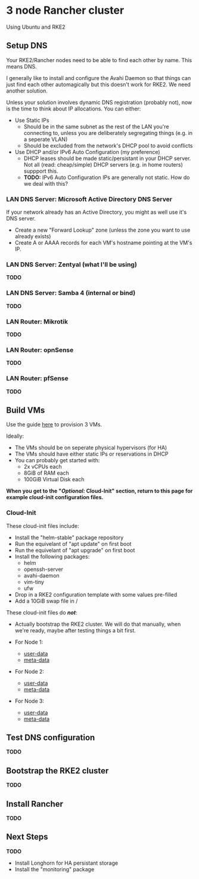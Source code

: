 # 3 node Rancher cluster
Using Ubuntu and RKE2

## Setup DNS
Your RKE2/Rancher nodes need to be able to find each other by name.  This means
DNS.

I generally like to install and configure the Avahi Daemon so that things can
just find each other automagically but this doesn't work for RKE2.  We need
another solution.

Unless your solution involves dynamic DNS registration (probably not), now is
the time to think about IP allocations.  You can either:
* Use Static IPs
  * Should be in the same subnet as the rest of the LAN you're connecting to,
    unless you are deliberately segregating things (e.g. in a seperate VLAN)
  * Should be excluded from the network's DHCP pool to avoid conflicts
* Use DHCP and/or IPv6 Auto Configuration (my preference)
  * DHCP leases should be made static/persistant in your DHCP server.  Not all
    (read: cheap/simple) DHCP servers (e.g. in home routers) suppport this.
  * **TODO:** IPv6 Auto Configuration IPs are generally not static.  How do we
    deal with this?

### LAN DNS Server: Microsoft Active Directory DNS Server
If your network already has an Active Directory, you might as well use it's DNS
server.
* Create a new "Forward Lookup" zone (unless the zone you want to use already
  exists)
* Create A or AAAA records for each VM's hostname pointing at the VM's IP.

### LAN DNS Server: Zentyal (what I'll be using)
**TODO**

### LAN DNS Server: Samba 4 (internal or bind)
**TODO**

### LAN Router: Mikrotik
**TODO**

### LAN Router: opnSense
**TODO**

### LAN Router: pfSense
**TODO**

## Build VMs
Use the guide [here](../Ubuntu/Ubuntu_VM_from_CloudImage.md) to provision 3 VMs.

Ideally:
* The VMs should be on seperate physical hypervisors (for HA)
* The VMs should have either static IPs or reservations in DHCP
* You can probably get started with:
  * 2x vCPUs each
  * 8GiB of RAM each
  * 100GiB Virtual Disk each

**When you get to the "*Optional:* Cloud-Init" section, return to this page for example cloud-init configuration files.**

### Cloud-Init
These cloud-init files include:
* Install the "helm-stable" package repository
* Run the equivelant of "apt update" on first boot
* Run the equivelant of "apt upgrade" on first boot
* Install the following packages:
  * helm
  * openssh-server
  * avahi-daemon
  * vim-tiny
  * ufw
* Drop in a RKE2 configuration template with some values pre-filled
* Add a 10GiB swap file in /

These cloud-init files do __*not*__:
* Actually bootstrap the RKE2 cluster.  We will do that manually, when we're
  ready, maybe after testing things a bit first.

* For Node 1:
  * [user-data](3_node_Rancher_cluster/node1/user-data)
  * [meta-data](3_node_Rancher_cluster/node1/user-data)
* For Node 2:
  * [user-data](3_node_Rancher_cluster/node2/user-data)
  * [meta-data](3_node_Rancher_cluster/node2/user-data)
* For Node 3:
  * [user-data](3_node_Rancher_cluster/node3/user-data)
  * [meta-data](3_node_Rancher_cluster/node3/user-data)

## Test DNS configuration
**TODO**

## Bootstrap the RKE2 cluster
**TODO**

## Install Rancher
**TODO**

## Next Steps
**TODO**

* Install Longhorn for HA persistant storage
* Install the "monitoring" package
